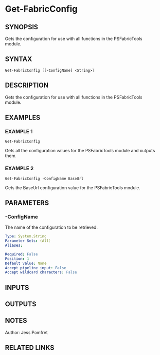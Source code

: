 ﻿---
external help file: FabricTools-help.xml
Module Name: FabricTools
online version:
schema: 2.0.0
---

# Get-FabricConfig

## SYNOPSIS
Gets the configuration for use with all functions in the PSFabricTools module.

## SYNTAX

```
Get-FabricConfig [[-ConfigName] <String>]
```

## DESCRIPTION
Gets the configuration for use with all functions in the PSFabricTools module.

## EXAMPLES

### EXAMPLE 1
```
Get-FabricConfig
```

Gets all the configuration values for the PSFabricTools module and outputs them.

### EXAMPLE 2
```
Get-FabricConfig -ConfigName BaseUrl
```

Gets the BaseUrl configuration value for the PSFabricTools module.

## PARAMETERS

### -ConfigName
The name of the configuration to be retrieved.

```yaml
Type: System.String
Parameter Sets: (All)
Aliases:

Required: False
Position: 1
Default value: None
Accept pipeline input: False
Accept wildcard characters: False
```

## INPUTS

## OUTPUTS

## NOTES
Author: Jess Pomfret

## RELATED LINKS
